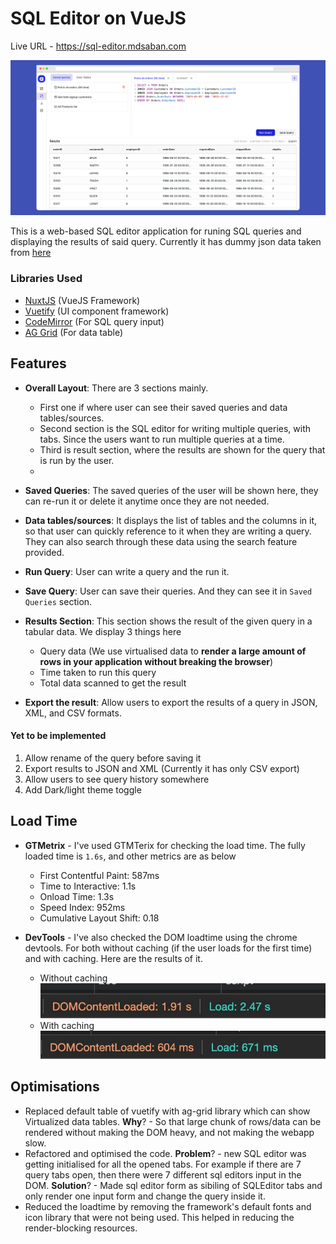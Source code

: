 
# SQL Editor on VueJS

Live URL - https://sql-editor.mdsaban.com

![editor screenshot](./readme-images/sql-editor-website.png)

This is a web-based SQL editor application for runing SQL queries and displaying the results of said query. Currently it has dummy json data taken from [here](https://github.com/graphql-compose/graphql-compose-examples/tree/master/examples/northwind/data/json)

### Libraries Used
 - [NuxtJS](https://v2.nuxt.com/) (VueJS Framework)
 - [Vuetify](https://v2.vuetifyjs.com/en/) (UI component framework)
 - [CodeMirror](https://codemirror.net/5/) (For SQL query input)
 - [AG Grid](https://www.ag-grid.com/vue-data-grid/) (For data table)


## Features
-   **Overall Layout**: There are 3 sections mainly.
	- First one if where user can see their saved queries and data tables/sources.
	- Second section is the SQL editor for writing multiple queries, with tabs. Since the users want to run multiple queries at a time.
	- Third is result section, where the results are shown for the query that is run by the user.
	-
-  **Saved Queries**: The saved queries of the user will be shown here, they can re-run it or delete it anytime once they are not needed.

-  **Data tables/sources**: It displays the list of tables and the columns in it, so that user can quickly reference to it when they are writing a query. They can also search through these data using the search feature provided.

-  **Run Query**: User can write a query and the run it.

-  **Save Query**: User can save their queries. And they can see it in `Saved Queries` section.

- **Results Section**: This section shows the result of the given query in a tabular data. We display 3 things here
	- Query data (We use virtualised data to **render a large amount of rows in your application without breaking the browser**)
	- Time taken to run this query
	- Total data scanned to get the result

-  **Export the result**: Allow users to export the results of a query in JSON, XML, and CSV formats.

#### Yet to be implemented
1. Allow rename of the query before saving it
2. Export results to JSON and XML (Currently it has only CSV export)
3. Allow users to see query history somewhere
4. Add Dark/light theme toggle

## Load Time
- **GTMetrix** - I've used GTMTerix for checking the load time. The fully loaded time is `1.6s`, and other metrics are as below
	- First Contentful Paint: 587ms
	- Time to Interactive: 1.1s
	-	Onload Time: 1.3s
	- Speed Index: 952ms
	- Cumulative Layout Shift: 0.18


- **DevTools** - I've also checked the DOM loadtime using the chrome devtools. For both without caching (if the user loads for the first time) and with caching. Here are the results of it.
	- Without caching
	![without caching](./readme-images/without-cache.jpeg)
	- With caching
	![with caching](./readme-images/with-cache.jpeg)

## Optimisations
- Replaced default table of vuetify with ag-grid library which can show Virtualized data tables. **Why**? - So that large chunk of rows/data can be rendered without making the DOM heavy, and not making the webapp slow.
- Refactored and optimised the code. **Problem**? - new SQL editor was getting initialised for all the opened tabs. For example if there are 7 query tabs open, then there were 7 different sql editors input in the DOM. **Solution**? - Made sql editor form as sibiling of SQLEditor tabs and only render one input form and change the query inside it.
-	Reduced the loadtime by removing the framework's default fonts and icon library that were not being used. This helped in reducing the render-blocking resources.
